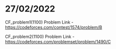 # 27/02/2022

CF_problem1(1100)
Problem Link - https://codeforces.com/contest/1574/problem/B

CF_problem2(1100)
Problem Link - https://codeforces.com/problemset/problem/1490/C